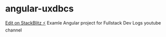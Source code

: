 # angular-uxdbcs

[Edit on StackBlitz ⚡️](https://stackblitz.com/edit/angular-uxdbcs)
Examle Angular project for Fullstack Dev Logs youtube channel